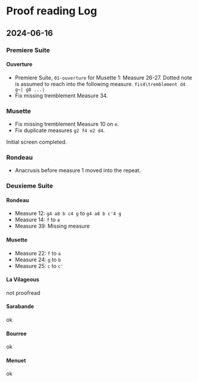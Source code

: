 # Proof reading Log

## 2024-06-16
### Premiere Suite
#### Ouverture
* Premiere Suite, `01-ouverture` for Musette 1: Measure 26-27. Dotted note is
  assumed to reach into the following measure.
  `fis4\tremblement d4 g~| g8 ...|`
* Fix missing tremblement Measure 34.

### Musette
* Fix missing tremblement Measure 10 on `e`.
* Fix duplicate measures `g2 f4 e2 d4`.

Initial screen completed.

### Rondeau

* Anacrusis before measure 1 moved into the repeat.


### Deuxieme Suite

#### Rondeau

* Measure 12: `g4 a8 b c4 g` to `g4 a8 b c'4 g`
* Measure 14: `f` to `a`
* Measure 39: Missing measure

#### Musette

* Measure 22: `f` to `a`
* Measure 24: `g` to `b`
* Measure 25: `c` to `c'`

#### La Vilageous

not proofread

#### Sarabande
ok

#### Bourree
ok

#### Menuet
ok
